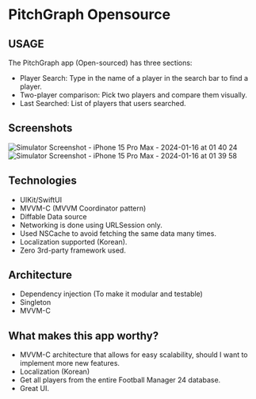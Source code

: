 # PitchGraph Opensource

## USAGE

The PitchGraph app (Open-sourced) has three sections:
- Player Search: Type in the name of a player in the search bar to find a player.
- Two-player comparison: Pick two players and compare them visually.
- Last Searched: List of players that users searched.

## Screenshots

![Simulator Screenshot - iPhone 15 Pro Max - 2024-01-16 at 01 40 24](https://github.com/jamesryu108/PitchGraphOpenSource/assets/33236626/bd770a54-3ab8-4843-84bd-1f0591ba6ffb)
![Simulator Screenshot - iPhone 15 Pro Max - 2024-01-16 at 01 39 58](https://github.com/jamesryu108/PitchGraphOpenSource/assets/33236626/db72e2a2-b74b-458a-ab6f-81bd5db591f2)

## Technologies

* UIKit/SwiftUI
* MVVM-C (MVVM Coordinator pattern)
* Diffable Data source
* Networking is done using URLSession only.
* Used NSCache to avoid fetching the same data many times.
* Localization supported (Korean).
* Zero 3rd-party framework used.

## Architecture

* Dependency injection (To make it modular and testable)
* Singleton
* MVVM-C


## What makes this app worthy?

* MVVM-C architecture that allows for easy scalability, should I want to implement more new features.
* Localization (Korean)
* Get all players from the entire Football Manager 24 database.
* Great UI.
